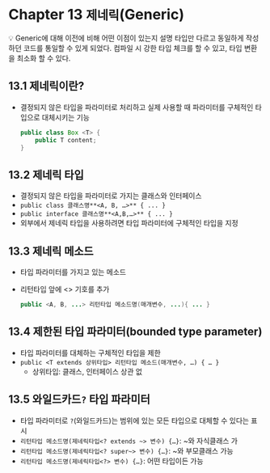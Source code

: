 # Chapter 13 `제네릭`(Generic)

<aside>
💡 Generic에 대해 이전에 비해 어떤 이점이 있는지 설명
타입만 다르고 동일하게 작성하던 코드를 통일할 수 있게 되었다.
컴파일 시 강한 타입 체크를 할 수 있고, 타입 변환을 최소화 할 수 있다.

</aside>

## 13.1 제네릭이란?

- 결정되지 않은 타입을 파라미터로 처리하고 실제 사용할 때 파라미터를 구체적인 타입으로 대체시키는 기능
    
    ```java
    public class Box <T> {
    	public T content;
    }
    ```
    

## 13.2 제네릭 타입

- 결정되지 않은 타입을 파라미터로 가지는 클래스와 인터페이스
- `public class 클래스명**<A, B, …>** { ... }`
- `public interface 클래스명**<A,B,…>** { ... }`
- 외부에서 제네릭 타입을 사용하려면 타입 파라미터에 구체적인 타입을 지정

## 13.3 제네릭 메소드

- 타입 파라미터를 가지고 있는 메소드
- 리턴타입 앞에 <> 기호를 추가
    
    ```java
    public <A, B, ...> 리턴타입 메소드명(매개변수, ...){ ... }
    ```
    

## 13.4 제한된 타입 파라미터(bounded type parameter)

- 타입 파라미터를 대체하는 구체적인 타입을 제한
- `public <T extends 상위타입> 리턴타입 메소드(매개변수, …) { … }`
    - 상위타입: 클래스, 인터페이스 상관 없

## 13.5 와일드카드`?` 타입 파라미터

- 타입 파라미터로 `?`(와일드카드)는 범위에 있는 모든 타입으로 대체할 수 있다는 표시
- `리턴타입 메소드명(제네릭타입<? extends ~> 변수) {…}`: ~와 자식클래스 가
- `리턴타입 메소드명(제네릭타입<? super~> 변수) {…}`: ~와 부모클래스 가능
- `리턴타입 메소드명(제네릭타입<?> 변수) {…}`: 어떤 타입이든 가능